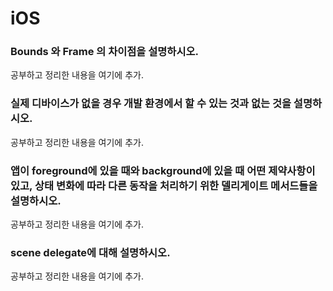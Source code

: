 # iOS

### Bounds 와 Frame 의 차이점을 설명하시오.

공부하고 정리한 내용을 여기에 추가.

### 실제 디바이스가 없을 경우 개발 환경에서 할 수 있는 것과 없는 것을 설명하시오.

공부하고 정리한 내용을 여기에 추가.

### 앱이 foreground에 있을 때와 background에 있을 때 어떤 제약사항이 있고, 상태 변화에 따라 다른 동작을 처리하기 위한 델리게이트 메서드들을 설명하시오.

공부하고 정리한 내용을 여기에 추가.

### scene delegate에 대해 설명하시오.

공부하고 정리한 내용을 여기에 추가.
